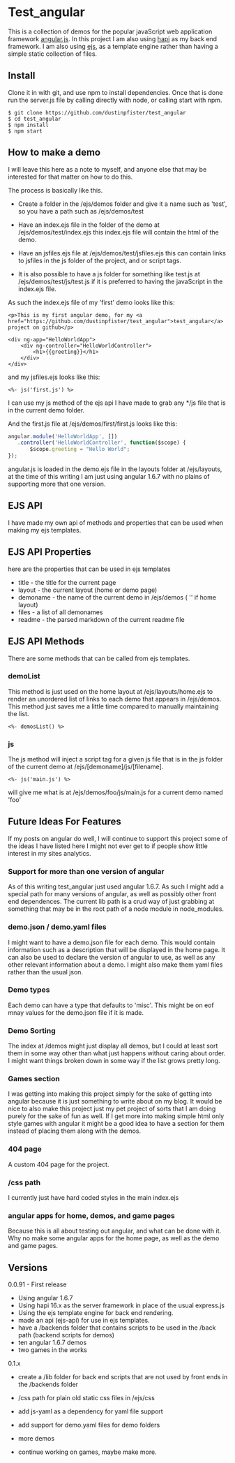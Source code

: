 # Test_angular

This is a collection of demos for the popular javaScript web application framework [angular.js](https://angularjs.org/). In this project I am also using [hapi](https://hapijs.com/) as my back end framework. I am also using [ejs](https://www.npmjs.com/package/ejs), as a template engine rather than having a simple static collection of files.

## Install

Clone it in with git, and use npm to install dependencies. Once that is done run the server.js file by calling directly with node, or calling start with npm.

```
$ git clone https://github.com/dustinpfister/test_angular
$ cd test_angular
$ npm install
$ npm start
```

## How to make a demo

I will leave this here as a note to myself, and anyone else that may be interested for that matter on how to do this. 

The process is basically like this.

* Create a folder in the /ejs/demos folder and give it a name such as 'test', so you have a path such as /ejs/demos/test

* Have an index.ejs file in the folder of the demo at /ejs/demos/test/index.ejs this index.ejs file will contain the html of the demo.

* Have an jsfiles.ejs file at /ejs/demos/test/jsfiles.ejs this can contain links to jsfiles in the js folder of the project, and or script tags.

* It is also possible to have a js folder for something like test.js at /ejs/demos/test/js/test.js if it is preferred to having the javaScript in the index.ejs file.

As such the index.ejs file of my 'first' demo looks like this:

```ejs
<p>This is my first angular demo, for my <a href="https://github.com/dustinpfister/test_angular">test_angular</a> project on github</p>
 
<div ng-app="HelloWorldApp">
    <div ng-controller="HelloWorldController">
        <h1>{{greeting}}</h1>
    </div>
</div>
```

and my jsfiles.ejs looks like this:

```ejs
<%- js('first.js') %>
```

I can use my js method of the ejs api I have made to grab any */js file that is in the current demo folder.

And the first.js file at /ejs/demos/first/first.js looks like this:

```js
angular.module('HelloWorldApp', [])
   .controller('HelloWorldController', function($scope) {
       $scope.greeting = "Hello World";
});
```

angular.js is loaded in the demo.ejs file in the layouts folder at /ejs/layouts, at the time of this writing I am just using angular 1.6.7 with no plains of supporting more that one version.

## EJS API

I have made my own api of methods and properties that can be used when making my ejs templates.


## EJS API Properties

here are the properties that can be used in ejs templates

* title - the title for the current page
* layout - the current layout (home or demo page)
* demoname - the name of the current demo in /ejs/demos ( '' if home layout)
* files -  a list of all demonames
* readme - the parsed markdown of the current readme file

## EJS API Methods

There are some methods that can be called from ejs templates.

### demoList 

This method is just used on the home layout at /ejs/layouts/home.ejs to render an unordered list of links to each demo that appears in /ejs/demos. This method just saves me a little time compared to manually maintaining the list.

```ejs
<%- demosList() %>
```

### js

The js method will inject a script tag for a given js file that is in the js folder of the current demo at /ejs/[demoname]/js/[filename].

```ejs
<%- js('main.js') %>
```

will give me what is at /ejs/demos/foo/js/main.js for a current demo named 'foo'

## Future Ideas For Features

If my posts on angular do well, I will continue to support this project some of the ideas I have listed here I might not ever get to if people show little interest in my sites analytics.

### Support for more than one version of angular

As of this writing test_angular just used angular 1.6.7. As such I might add a special path for many versions of angular, as well as possibly other front end dependences. The current lib path is a crud way of just grabbing at something that may be in the root path of a node module in node_modules.

### demo.json / demo.yaml files

I might want to have a demo.json file for each demo. This would contain information such as a description that will be displayed in the home page. It can also be used to declare the version of angular to use, as well as any other relevant information about a demo. I might also make them yaml files rather than the usual json.

### Demo types

Each demo can have a type that defaults to 'misc'. This might be on eof mnay values for the demo.json file if it is made.

### Demo Sorting

The index at /demos might just display all demos, but I could at least sort them in some way other than what just happens without caring about order. I might want things broken down in some way if the list grows pretty long.

### Games section

I was getting into making this project simply for the sake of getting into angular because it is just something to write about on my blog. It would be nice to also make this project just my pet project of sorts that I am doing purely for the sake of fun as well. If I get more into making simple html only style games with angular it might be a good idea to have a section for them instead of placing them along with the demos.

### 404 page

A custom 404 page for the project.

### /css path

I currently just have hard coded styles in the main index.ejs

### angular apps for home, demos, and game pages

Because this is all about testing out angular, and what can be done with it. Why no make some angular apps for the home page, as well as the demo and game pages.

## Versions

0.0.91 - First release

* Using angular 1.6.7
* Using hapi 16.x as the server framework in place of the usual express.js
* Using the ejs template engine for back end rendering.
* made an api (ejs-api) for use in ejs templates.
* have a /backends folder that contains scripts to be used in the /back path (backend scripts for demos)
* ten angular 1.6.7 demos
* two games in the works


0.1.x

* create a /lib folder for back end scripts that are not used by front ends in the /backends folder
* /css path for plain old static css files in /ejs/css

* add js-yaml as a dependency for yaml file support
* add support for demo.yaml files for demo folders
* more demos
* continue working on games, maybe make more.